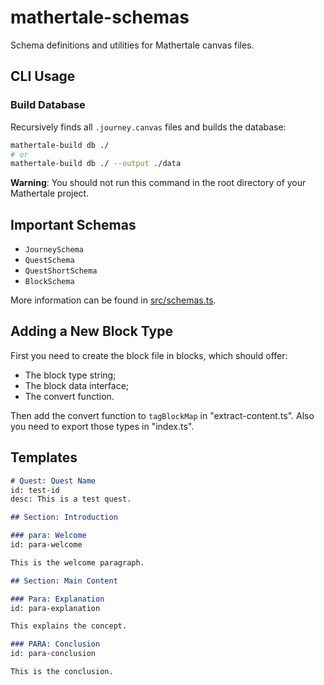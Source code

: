 # mathertale-schemas

Schema definitions and utilities for Mathertale canvas files.


## CLI Usage

### Build Database
Recursively finds all `.journey.canvas` files and builds the database:

```bash
mathertale-build db ./
# or
mathertale-build db ./ --output ./data
```

**Warning**: You should not run this command in the root directory of your Mathertale project.


## Important Schemas

- `JourneySchema`
- `QuestSchema`
- `QuestShortSchema`
- `BlockSchema`

More information can be found in [src/schemas.ts](./src/schemas.ts).

## Adding a New Block Type

First you need to create the block file in blocks, which should offer:
- The block type string;
- The block data interface;
- The convert function.

Then add the convert function to `tagBlockMap` in "extract-content.ts". Also you need to export those types in "index.ts".

## Templates

```markdown
# Quest: Quest Name
id: test-id
desc: This is a test quest.

## Section: Introduction

### para: Welcome
id: para-welcome

This is the welcome paragraph.

## Section: Main Content

### Para: Explanation
id: para-explanation

This explains the concept.

### PARA: Conclusion
id: para-conclusion

This is the conclusion.
```